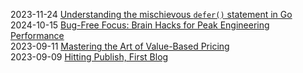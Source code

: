    

2023-11-24   [Understanding the mischievous `defer()` statement in Go](blog/posts/04.md) <br>
2024-10-15   [Bug-Free Focus: Brain Hacks for Peak Engineering Performance](blog/posts/03.md) <br>
2023-09-11   [Mastering the Art of Value-Based Pricing](blog/posts/02.md) <br>
2023-09-09   [Hitting Publish, First Blog](blog/posts/01.md) <br>





[//]: # ()
[//]: # (| **Data**  	  |                   **Posts**                                    	                   |)

[//]: # (|:------------:|:----------------------------------------------------------------------------------:|)

[//]: # (| 2023-11-24 	 | [Understanding the mischievous `defer&#40;&#41;` statement in Go]&#40;blog/posts/04.md&#41;      	 |)

[//]: # (| 2024-10-15 	 | [Bug-Free Focus: Brain Hacks for Peak Engineering Performance]&#40;blog/posts/03.md&#41; 	 |)

[//]: # (| 2023-09-11 	 | [Mastering the Art of Value-Based Pricing]&#40;blog/posts/02.md&#41;                     	 |)

[//]: # (| 2023-09-09 	 | [Hitting Publish, First Blog]&#40;blog/posts/01.md&#41;                                  	 |)